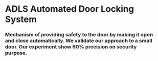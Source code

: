 # ADLS Automated Door Locking System

### Mechanism of providing safety to the door by making it open and close automatically.  We validate our approach to a small door. Our experiment show 60% precision on security purpose.
